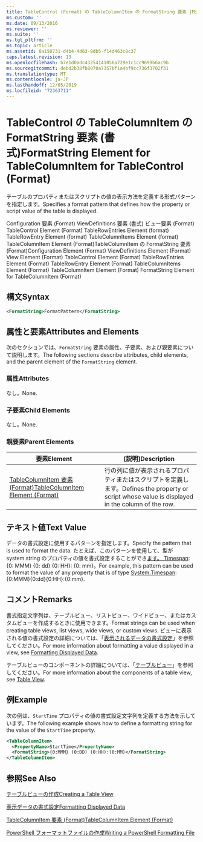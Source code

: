 ```yaml
---
title: TableControl (Format) の TableColumnItem の FormatString 要素 |Microsoft Docs
ms.custom: ''
ms.date: 09/13/2016
ms.reviewer: ''
ms.suite: ''
ms.tgt_pltfrm: ''
ms.topic: article
ms.assetid: 8a150731-d4b4-4d63-8db5-f14d463c8c37
caps.latest.revision: 13
ms.openlocfilehash: b7e1d0adc43254141056a729e1c1cc9699b6ac9b
ms.sourcegitcommit: debd2b38fb8070a7357bf1a4bf9cc736f3702f31
ms.translationtype: MT
ms.contentlocale: ja-JP
ms.lasthandoff: 12/05/2019
ms.locfileid: "72363711"
---
```

# <a name="formatstring-element-for-tablecolumnitem-for-tablecontrol-format"></a><span data-ttu-id="09317-102">TableControl の TableColumnItem の FormatString 要素 (書式)</span><span class="sxs-lookup"><span data-stu-id="09317-102">FormatString Element for TableColumnItem for TableControl (Format)</span></span>

<span data-ttu-id="09317-103">テーブルのプロパティまたはスクリプトの値の表示方法を定義する形式パターンを指定します。</span><span class="sxs-lookup"><span data-stu-id="09317-103">Specifies a format pattern that defines how the property or script value of the table is displayed.</span></span>

<span data-ttu-id="09317-104">Configuration 要素 (Format) ViewDefinitions 要素 (書式) ビュー要素 (Format) TableControl Element (Format) TableRowEntries Element (format) TableRowEntry Element (format) TableColumnItems Element (format) TableColumnItem Element (Format)TableColumnItem の FormatString 要素 (Format)</span><span class="sxs-lookup"><span data-stu-id="09317-104">Configuration Element (Format) ViewDefinitions Element (Format) View Element (Format) TableControl Element (Format) TableRowEntries Element (Format) TableRowEntry Element (Format) TableColumnItems Element (Format) TableColumnItem Element (Format) FormatString Element for TableColumnItem (Format)</span></span>

## <a name="syntax"></a><span data-ttu-id="09317-105">構文</span><span class="sxs-lookup"><span data-stu-id="09317-105">Syntax</span></span>

```xml
<FormatString>FormatPattern</FormatString>
```

## <a name="attributes-and-elements"></a><span data-ttu-id="09317-106">属性と要素</span><span class="sxs-lookup"><span data-stu-id="09317-106">Attributes and Elements</span></span>

<span data-ttu-id="09317-107">次のセクションでは、`FormatString` 要素の属性、子要素、および親要素について説明します。</span><span class="sxs-lookup"><span data-stu-id="09317-107">The following sections describe attributes, child elements, and the parent element of the `FormatString` element.</span></span>

### <a name="attributes"></a><span data-ttu-id="09317-108">属性</span><span class="sxs-lookup"><span data-stu-id="09317-108">Attributes</span></span>

<span data-ttu-id="09317-109">なし。</span><span class="sxs-lookup"><span data-stu-id="09317-109">None.</span></span>

### <a name="child-elements"></a><span data-ttu-id="09317-110">子要素</span><span class="sxs-lookup"><span data-stu-id="09317-110">Child Elements</span></span>

<span data-ttu-id="09317-111">なし。</span><span class="sxs-lookup"><span data-stu-id="09317-111">None.</span></span>

### <a name="parent-elements"></a><span data-ttu-id="09317-112">親要素</span><span class="sxs-lookup"><span data-stu-id="09317-112">Parent Elements</span></span>

|<span data-ttu-id="09317-113">要素</span><span class="sxs-lookup"><span data-stu-id="09317-113">Element</span></span>|<span data-ttu-id="09317-114">[説明]</span><span class="sxs-lookup"><span data-stu-id="09317-114">Description</span></span>|
|-------------|-----------------|
|[<span data-ttu-id="09317-115">TableColumnItem 要素 (Format)</span><span class="sxs-lookup"><span data-stu-id="09317-115">TableColumnItem Element (Format)</span></span>](./tablecolumnitem-element-for-tablecolumnitems-for-tablecontrol-format.md)|<span data-ttu-id="09317-116">行の列に値が表示されるプロパティまたはスクリプトを定義します。</span><span class="sxs-lookup"><span data-stu-id="09317-116">Defines the property or script whose value is displayed in the column of the row.</span></span>|

## <a name="text-value"></a><span data-ttu-id="09317-117">テキスト値</span><span class="sxs-lookup"><span data-stu-id="09317-117">Text Value</span></span>

<span data-ttu-id="09317-118">データの書式設定に使用するパターンを指定します。</span><span class="sxs-lookup"><span data-stu-id="09317-118">Specify the pattern that is used to format the data.</span></span> <span data-ttu-id="09317-119">たとえば、このパターンを使用して、型が system.string のプロパティの値を書式設定することができ[ます。 Timespan](/dotnet/api/System.TimeSpan): {0: MMM} {0: dd} {0: HH}: {0: mm}。</span><span class="sxs-lookup"><span data-stu-id="09317-119">For example, this pattern can be used to format the value of any property that is of type [System.Timespan](/dotnet/api/System.TimeSpan): {0:MMM}{0:dd}{0:HH}:{0:mm}.</span></span>

## <a name="remarks"></a><span data-ttu-id="09317-120">コメント</span><span class="sxs-lookup"><span data-stu-id="09317-120">Remarks</span></span>

<span data-ttu-id="09317-121">書式指定文字列は、テーブルビュー、リストビュー、ワイドビュー、またはカスタムビューを作成するときに使用できます。</span><span class="sxs-lookup"><span data-stu-id="09317-121">Format strings can be used when creating table views, list views, wide views, or custom views.</span></span> <span data-ttu-id="09317-122">ビューに表示される値の書式設定の詳細については、「[表示されるデータの書式設定](./formatting-displayed-data.md)」を参照してください。</span><span class="sxs-lookup"><span data-stu-id="09317-122">For more information about formatting a value displayed in a view, see [Formatting Displayed Data](./formatting-displayed-data.md).</span></span>

<span data-ttu-id="09317-123">テーブルビューのコンポーネントの詳細については、「[テーブルビュー](./creating-a-table-view.md)」を参照してください。</span><span class="sxs-lookup"><span data-stu-id="09317-123">For more information about the components of a table view, see [Table View](./creating-a-table-view.md).</span></span>

## <a name="example"></a><span data-ttu-id="09317-124">例</span><span class="sxs-lookup"><span data-stu-id="09317-124">Example</span></span>

<span data-ttu-id="09317-125">次の例は、`StartTime` プロパティの値の書式設定文字列を定義する方法を示しています。</span><span class="sxs-lookup"><span data-stu-id="09317-125">The following example shows how to define a formatting string for the value of the `StartTime` property.</span></span>

```xml
<TableColumnItem>
  <PropertyName>StartTime</PropertyName>
  <FormatString>{0:MMM} (0:DD) (0:HH):(0:MM)</FormatString>
</TableColumnItem>
```

## <a name="see-also"></a><span data-ttu-id="09317-126">参照</span><span class="sxs-lookup"><span data-stu-id="09317-126">See Also</span></span>

[<span data-ttu-id="09317-127">テーブルビューの作成</span><span class="sxs-lookup"><span data-stu-id="09317-127">Creating a Table View</span></span>](./creating-a-table-view.md)

[<span data-ttu-id="09317-128">表示データの書式設定</span><span class="sxs-lookup"><span data-stu-id="09317-128">Formatting Displayed Data</span></span>](./formatting-displayed-data.md)

[<span data-ttu-id="09317-129">TableColumnItem 要素 (Format)</span><span class="sxs-lookup"><span data-stu-id="09317-129">TableColumnItem Element (Format)</span></span>](./tablecolumnitem-element-for-tablecolumnitems-for-tablecontrol-format.md)

[<span data-ttu-id="09317-130">PowerShell フォーマットファイルの作成</span><span class="sxs-lookup"><span data-stu-id="09317-130">Writing a PowerShell Formatting File</span></span>](./writing-a-powershell-formatting-file.md)
